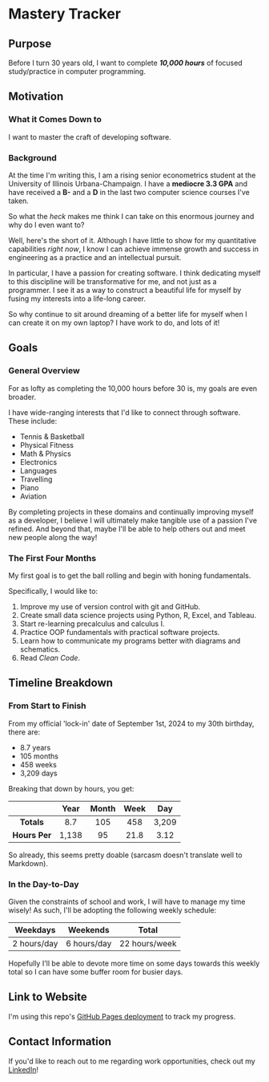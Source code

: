 # Mastery Tracker

## Purpose
Before I turn 30 years old, I want to complete **_10,000 hours_** of focused study/practice in computer programming.

## Motivation
### What it Comes Down to 
I want to master the craft of developing software. 

### Background
At the time I'm writing this, I am a rising senior econometrics student at the University of Illinois Urbana-Champaign. I have a **mediocre 3.3 GPA** and have received a **B-** and a **D** in the last two computer science courses 
I've taken.

So what the *heck* makes me think I can take on this enormous journey and why do I even want to?

Well, here's the short of it. Although I have little to show for my quantitative capabilities *right now*, I know I can achieve immense growth and success in engineering as a practice and an intellectual pursuit. 

In particular, I have a passion for creating software. I think dedicating myself to this discipline will be transformative for me, and not just as a programmer. I see it as a way to construct a beautiful life for myself by fusing my interests into a life-long career.

So why continue to sit around dreaming of a better life for myself when I can create it on my own laptop? I have work to do, and lots of it!

## Goals
### General Overview
For as lofty as completing the 10,000 hours before 30 is, my goals are even broader.

I have wide-ranging interests that I'd like to connect through software. These include:
- Tennis & Basketball
- Physical Fitness
- Math & Physics
- Electronics
- Languages
- Travelling
- Piano
- Aviation

By completing projects in these domains and continually improving myself as a developer, I believe I will ultimately make tangible use of a passion I've refined. And beyond that, maybe I'll be able to help others out and meet new people along the way!

### The First Four Months
My first goal is to get the ball rolling and begin with honing fundamentals. 

Specifically, I would like to:

1. Improve my use of version control with git and GitHub. 
2. Create small data science projects using Python, R, Excel, and Tableau.
3. Start re-learning precalculus and calculus I.
4. Practice OOP fundamentals with practical software projects.
5. Learn how to communicate my programs better with diagrams and schematics. 
6. Read *Clean Code*. 

## Timeline Breakdown 
### From Start to Finish 
From my official 'lock-in' date of September 1st, 2024 to my 30th birthday, there are:

- 8.7 years
- 105 months
- 458 weeks
- 3,209 days

Breaking that down by hours, you get:

| | Year | Month | Week | Day
:---: | :---: | :---: | :---: | :---:
| **Totals** | 8.7 | 105 | 458 | 3,209
| **Hours Per** | 1,138 | 95 | 21.8 | 3.12

So already, this seems pretty doable (sarcasm doesn't translate well to Markdown).

### In the Day-to-Day 
Given the constraints of school and work, I will have to manage my time wisely! As such, I'll be adopting the following weekly schedule:

Weekdays | Weekends | Total
:---: | :---: | :---:
2 hours/day | 6 hours/day | 22 hours/week

Hopefully I'll  be able to devote more time on some days towards this weekly total so I can have some buffer room for busier days.

## Link to Website
I'm using this repo's [GitHub Pages deployment](https://lmarren1.github.io/mastery-tracker/ "My Mastery Tracker") to track my progress. 

## Contact Information
If you'd like to reach out to me regarding work opportunities, check out my [LinkedIn](https://www.linkedin.com/in/luke-marren-aa9912206/ "Luke Marren's LinkedIn Profile")!
